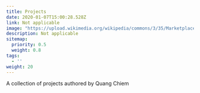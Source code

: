 ```yaml
---
title: Projects
date: 2020-01-07T15:00:28.528Z
link: Not applicable
image: "https://upload.wikimedia.org/wikipedia/commons/3/35/Marketplace.webp"
description: Not applicable
sitemap:
  priority: 0.5
  weight: 0.8
tags:
  - ''
weight: 20
---
```

<!--

This page represents the landing page for "creations" section. It is also shown under the homepage header for "creations". It should be therefore relatively short and sweet.

\-->



<p>A collection of projects authored by Quang Chiem</p>
